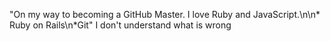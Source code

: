 "On my way to becoming a GitHub Master. I love Ruby and JavaScript.\n\n* Ruby on Rails\n*Git"
I don't understand what is wrong